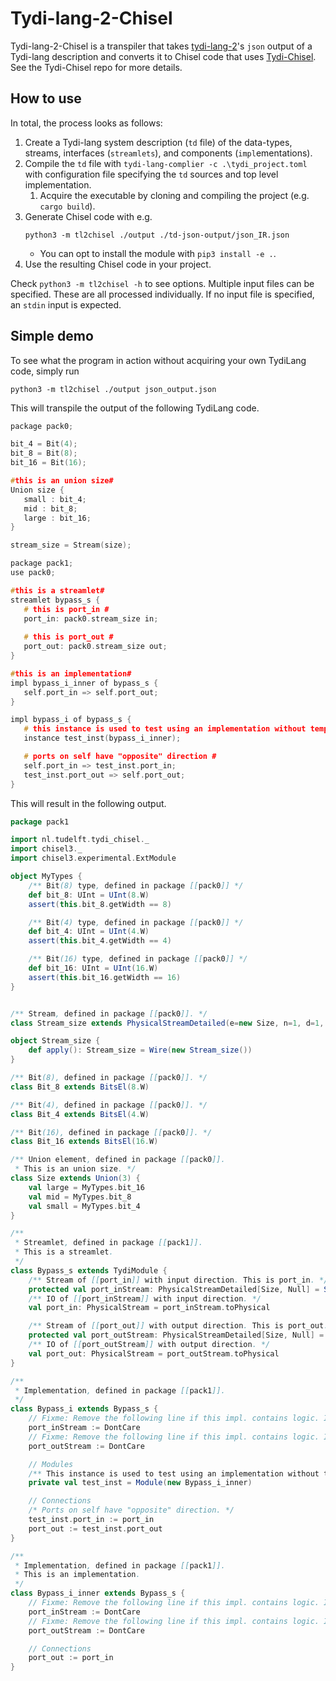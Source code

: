 # Tydi-lang-2-Chisel

Tydi-lang-2-Chisel is a transpiler that takes [tydi-lang-2](https://github.com/twoentartian/tydi-lang-2)'s `json` output of a Tydi-lang description and converts it to Chisel code that uses [Tydi-Chisel](https://github.com/abs-tudelft/Tydi-Chisel). See the Tydi-Chisel repo for more details.

## How to use
In total, the process looks as follows:
1. Create a Tydi-lang system description (`td` file) of the data-types, streams, interfaces (`streamlets`), and components (`impl`ementations).
2. Compile the `td` file with `tydi-lang-complier -c .\tydi_project.toml` with configuration file specifying the `td` sources and top level implementation.
    1. Acquire the executable by cloning and compiling the project (e.g. `cargo build`).
3. Generate Chisel code with e.g.
    ```shell
    python3 -m tl2chisel ./output ./td-json-output/json_IR.json
    ```
   - You can opt to install the module with `pip3 install -e .`.
4. Use the resulting Chisel code in your project.

Check `python3 -m tl2chisel -h` to see options. Multiple input files can be specified. These are all processed individually. If no input file is specified, an `stdin` input is expected.

## Simple demo

To see what the program in action without acquiring your own TydiLang code, simply run
```shell
python3 -m tl2chisel ./output json_output.json 
```
This will transpile the output of the following TydiLang code.

```C
package pack0;

bit_4 = Bit(4);
bit_8 = Bit(8);
bit_16 = Bit(16);

#this is an union size#
Union size {
   small : bit_4;
   mid : bit_8;
   large : bit_16;
}

stream_size = Stream(size);
```
```C
package pack1;
use pack0;

#this is a streamlet#
streamlet bypass_s {
   # this is port_in #
   port_in: pack0.stream_size in;
   
   # this is port_out #
   port_out: pack0.stream_size out;
}

#this is an implementation#
impl bypass_i_inner of bypass_s {
   self.port_in => self.port_out;
}

impl bypass_i of bypass_s {
   # this instance is used to test using an implementation without template expansion #
   instance test_inst(bypass_i_inner);

   # ports on self have "opposite" direction #
   self.port_in => test_inst.port_in;
   test_inst.port_out => self.port_out;
}
```

This will result in the following output.

```scala
package pack1

import nl.tudelft.tydi_chisel._
import chisel3._
import chisel3.experimental.ExtModule

object MyTypes {
    /** Bit(8) type, defined in package [[pack0]] */
    def bit_8: UInt = UInt(8.W)
    assert(this.bit_8.getWidth == 8)

    /** Bit(4) type, defined in package [[pack0]] */
    def bit_4: UInt = UInt(4.W)
    assert(this.bit_4.getWidth == 4)

    /** Bit(16) type, defined in package [[pack0]] */
    def bit_16: UInt = UInt(16.W)
    assert(this.bit_16.getWidth == 16)
}


/** Stream, defined in package [[pack0]]. */
class Stream_size extends PhysicalStreamDetailed(e=new Size, n=1, d=1, c=1, r=false, u=Null())

object Stream_size {
    def apply(): Stream_size = Wire(new Stream_size())
}

/** Bit(8), defined in package [[pack0]]. */
class Bit_8 extends BitsEl(8.W)

/** Bit(4), defined in package [[pack0]]. */
class Bit_4 extends BitsEl(4.W)

/** Bit(16), defined in package [[pack0]]. */
class Bit_16 extends BitsEl(16.W)

/** Union element, defined in package [[pack0]].
 * This is an union size. */
class Size extends Union(3) {
    val large = MyTypes.bit_16
    val mid = MyTypes.bit_8
    val small = MyTypes.bit_4
}

/**
 * Streamlet, defined in package [[pack1]].
 * This is a streamlet.
 */
class Bypass_s extends TydiModule {
    /** Stream of [[port_in]] with input direction. This is port_in. */
    protected val port_inStream: PhysicalStreamDetailed[Size, Null] = Stream_size().flip
    /** IO of [[port_inStream]] with input direction. */
    val port_in: PhysicalStream = port_inStream.toPhysical

    /** Stream of [[port_out]] with output direction. This is port_out. */
    protected val port_outStream: PhysicalStreamDetailed[Size, Null] = Stream_size()
    /** IO of [[port_outStream]] with output direction. */
    val port_out: PhysicalStream = port_outStream.toPhysical
}

/**
 * Implementation, defined in package [[pack1]].
 */
class Bypass_i extends Bypass_s {
    // Fixme: Remove the following line if this impl. contains logic. If it just interconnects, remove this comment.
    port_inStream := DontCare
    // Fixme: Remove the following line if this impl. contains logic. If it just interconnects, remove this comment.
    port_outStream := DontCare

    // Modules
    /** This instance is used to test using an implementation without template expansion. */
    private val test_inst = Module(new Bypass_i_inner)

    // Connections
    /* Ports on self have "opposite" direction. */
    test_inst.port_in := port_in
    port_out := test_inst.port_out
}

/**
 * Implementation, defined in package [[pack1]].
 * This is an implementation.
 */
class Bypass_i_inner extends Bypass_s {
    // Fixme: Remove the following line if this impl. contains logic. If it just interconnects, remove this comment.
    port_inStream := DontCare
    // Fixme: Remove the following line if this impl. contains logic. If it just interconnects, remove this comment.
    port_outStream := DontCare

    // Connections
    port_out := port_in
}
```
